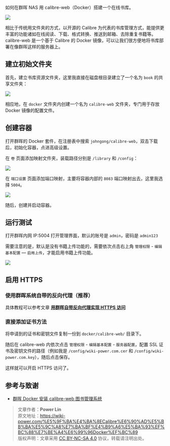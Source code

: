 
如何在群晖 NAS 用 calibre-web（Docker）搭建一个在线书库。

![](https://wiki-media-1253965369.cos.ap-guangzhou.myqcloud.com/img/20210429125418.png)

相比于传统用文件夹的方式，以开源的 Calibre 为代表的书库管理方式，能提供更丰富的功能诸如在线阅读、下载、格式转换、推送到邮箱、去除重复书籍等。calibre-web 是一个基于 Calibre 的 Docker 镜像，可以让我们很方便地将书库部署在像群晖这样的服务器上。

## 建立初始文件夹

首先，建立书库资源文件夹，这里我直接在磁盘根目录建立了一个名为 `book` 的共享文件夹：

![](https://wiki-media-1253965369.cos.ap-guangzhou.myqcloud.com/img/20210429214028.png)

相应地，在 `docker` 文件夹内创建一个名为 `calibre-web` 文件夹，专门用于存放 Docker 镜像的配置文件。

## 创建容器

打开群晖的 Docker 套件，在注册表中搜索 `johngong/calibre-web`，双击下载后，初始化容器，点进高级设置。

在 `卷` 页面添加映射文件夹，装载路径分别是 `/library` 和 `/config`：

![](https://wiki-media-1253965369.cos.ap-guangzhou.myqcloud.com/img/20210429214908.png)

在 `端口设置` 页面添加端口映射，主要将容器内部的 `8083` 端口映射出去，这里我选择 `5004`。

![](https://wiki-media-1253965369.cos.ap-guangzhou.myqcloud.com/img/20210429215121.png)

随后，创建并启动容器。

## 运行测试

打开群晖内网 IP:5004 打开管理界面，默认的账号是 `admin`，密码是 `admin123`

需要注意的是，默认是没有书籍上传功能的，需要依次点击右上角 `管理权限` - `编辑基本配置` — `启用上传`，才能启用书籍上传功能。

![](https://wiki-media-1253965369.cos.ap-guangzhou.myqcloud.com/img/20210429215628.png)

## 启用 HTTPS

### 使用群晖系统自带的反向代理（推荐）

具体教程可以参考文章 [**用群晖自带反向代理实现 HTTPS 访问**](https://wiki-power.com/%E7%94%A8%E7%BE%A4%E6%99%96%E8%87%AA%E5%B8%A6%E5%8F%8D%E5%90%91%E4%BB%A3%E7%90%86%E5%AE%9E%E7%8E%B0HTTPS%E8%AE%BF%E9%97%AE)

### 直接添加证书方法

将申请到的证书和密钥文件复制一份到 `docker/calibre-web/` 目录下。

随后在 calibre-web 内依次点击 `管理权限` - `编辑基本配置` - `服务器配置`，配置 SSL 证书及密钥文件的路径（例如我是 `/config/wiki-power.com.cer` 和 `/config/wiki-power.com.key`），随后点击保存。

这样就可以开启 HTTPS 访问了。

## 参考与致谢

- [群晖 Docker 安装 calibre-web 图书管理系统](https://www.chrno.cn/index.php/docker/15.html)

> 文章作者：**Power Lin**  
> 原文地址：<https://wiki-power.com/%E5%9F%BA%E4%BA%8ECalibre%E6%90%AD%E5%BB%BA%E5%9C%A8%E7%BA%BF%E4%B9%A6%E5%BA%93%EF%BC%88%E7%BE%A4%E6%99%96Docker%EF%BC%89>  
> 版权声明：文章采用 [CC BY-NC-SA 4.0](https://creativecommons.org/licenses/by/4.0/deed.zh) 协议，转载请注明出处。
